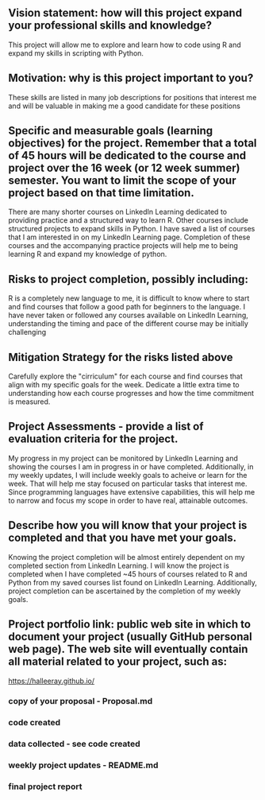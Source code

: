 ## Vision statement: how will this project expand your professional skills and knowledge?
This project will allow me to explore and learn how to code using R and expand my skills in scripting with Python.

## Motivation: why is this project important to you?
These skills are listed in many job descriptions for positions that interest me and will be valuable in making me a good candidate for these positions

## Specific and measurable goals (learning objectives) for the project. Remember that a total of 45 hours will be dedicated to the course and project over the 16 week (or 12 week summer) semester. You want to limit the scope of your project based on that time limitation.
There are many shorter courses on LinkedIn Learning dedicated to providing practice and a structured way to learn R. Other courses include structured projects to expand skills in Python. 
I have saved a list of courses that I am interested in on my LinkedIn Learning page. Completion of these courses and the accompanying practice projects will help me to being learning R and expand my knowledge of python.

## Risks to project completion, possibly including:
R is a completely new language to me, it is difficult to know where to start and find courses that follow a good path for beginners to the language.
I have never taken or followed any courses available on LinkedIn Learning, understanding the timing and pace of the different course may be initially challenging


## Mitigation Strategy for the risks listed above
Carefully explore the "cirriculum" for each course and find courses that align with my specific goals for the week.
Dedicate a little extra time to understanding how each course progresses and how the time commitment is measured. 

## Project Assessments - provide a list of evaluation criteria for the project.
My progress in my project can be monitored by LinkedIn Learning and showing the courses I am in progress in or have completed. Additionally, in my weekly updates, I will include weekly goals to acheive or learn for the week. That will help me stay focused on particular tasks that interest me. Since programming languages have extensive capabilities, this will help me to narrow and focus my scope in order to have real, attainable outcomes. 

## Describe how you will know that your project is completed and that you have met your goals.
Knowing the project completion will be almost entirely dependent on my completed section from LinkedIn Learning. I will know the project is completed when I have completed ~45 hours of courses related to R and Python from my saved courses list found on LinkedIn Learning. Additionally, project completion can be ascertained by the completion of my weekly goals.

## Project portfolio link: public web site in which to document your project (usually GitHub personal web page). The web site will eventually contain all material related to your project, such as:
https://halleeray.github.io/

### copy of your proposal - Proposal.md
### code created 
### data collected - see code created
### weekly project updates - README.md
### final project report